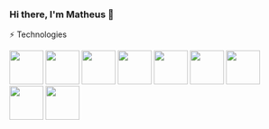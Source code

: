 ### Hi there, I'm Matheus 👋

⚡ Technologies
<div>
   <img src="https://cdn.jsdelivr.net/gh/devicons/devicon@latest/icons/laravel/laravel-line-wordmark.svg"  width="60" height="60" />
   <img src="https://cdn.jsdelivr.net/gh/devicons/devicon@latest/icons/php/php-original.svg" width="60" height="60" />
   <img src="https://cdn.jsdelivr.net/gh/devicons/devicon@latest/icons/postgresql/postgresql-original-wordmark.svg" width="60" height="60" />
   <img src="https://cdn.jsdelivr.net/gh/devicons/devicon@latest/icons/git/git-plain-wordmark.svg" width="60" height="60" />
   <img src="https://cdn.jsdelivr.net/gh/devicons/devicon@latest/icons/github/github-original-wordmark.svg"  width="60" height="60" />
   <img src="https://cdn.jsdelivr.net/gh/devicons/devicon@latest/icons/react/react-original-wordmark.svg"  width="60" height="60" />
   <img src="https://cdn.jsdelivr.net/gh/devicons/devicon@latest/icons/redux/redux-original.svg" width="60" height="60" />
   <img src="https://cdn.jsdelivr.net/gh/devicons/devicon@latest/icons/typescript/typescript-original.svg" width="60" height="60" />
                                   
          
          
   <img src="https://cdn.jsdelivr.net/gh/devicons/devicon@latest/icons/mysql/mysql-original-wordmark.svg"  width="60" height="60"/>
</div>
<!--<div>
  <i class="devicon-laravel-original-wordmark colored"></i>
  <i class="devicon-php-plain colored"></i>
  <i class="devicon-postgresql-plain-wordmark colored"></i>  
</div> -->

          

       
          

<!--
**Matheus29lfy/matheus29lfy** is a ✨ _special_ ✨ repository because its `README.md` (this file) appears on your GitHub profile.

Here are some ideas to get you started:

- 🔭 I’m currently working on ...
- 🌱 I’m currently learning ...
- 👯 I’m looking to collaborate on ...
- 🤔 I’m looking for help with ...
- 💬 Ask me about ...
- 📫 How to reach me: ...
- 😄 Pronouns: ...
- ⚡ Fun fact: ...
-->

<!--<div>
<a href="https://github.com/Matheus29lfy">
<img loading="lazy" height="180em" src="https://github-readme-stats.vercel.app/api/top-langs/?username=seu-usuário-aqui&layout=compact&langs_count=7&theme=dracula"/>
<img loading="lazy" height="180em" src="https://github-readme-stats.vercel.app/api?username=seu-usuário-aqui&show_icons=true&theme=dracula&include_all_commits=true&count_private=true"/>
</div>
-->
